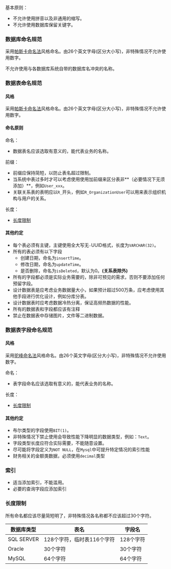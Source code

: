 基本原则：
* 不允许使用拼音以及非通用的缩写。
* 不允许使用数据库保留关键字。

### 数据库命名规范
采用[帕斯卡命名法](https://baike.baidu.com/item/%E5%B8%95%E6%96%AF%E5%8D%A1%E5%91%BD%E5%90%8D%E6%B3%95)风格命名。由26个英文字母(区分大小写)，非特殊情况不允许使用数字。

不允许使用与各数据库系统自带的数据库名冲突的名称。


### 数据表命名规范

#### 风格

采用[帕斯卡命名法](https://baike.baidu.com/item/%E5%B8%95%E6%96%AF%E5%8D%A1%E5%91%BD%E5%90%8D%E6%B3%95)风格命名。由26个英文字母(区分大小写)，非特殊情况不允许使用数字。

#### 命名原则

命名：
* 数据表名应该选取有意义的，能代表业务的名称。

前缀：
* 前缀应保持简短，以防止表名超过限制。
* 当系统中表过多时才可以考虑使用使用加前缀来区分表非**（必要情况下无须添加）**，例如`User_xxx`。
* 关联关系表的表明应以`R_`开头，例如`R_OrganizationUser`可以用来表示组织机构与用户的关系。

长度：
* [长度限制](#长度限制)

#### 其他约定

+ 每个表必须有主键，主键使用全大写无`-`UUID格式，长度为`VARCHAR(32)`。
+ 所有的表必须有以下字段
  + 创建日期，命名为`insertTime`。
  + 修改日期，命名为`updateTime`。
  + 是否删除，命名为`isDeleted`，默认为0。**(关系表除外)**
+ 所有的字段都必须是实际业务需要的，除非可预见的需求，否则不要添加任何预留字段。
+ 设计数据表是应考虑业务数据量大小，如果预计超过500万条，应考虑使用其他手段进行优化设计，例如分库分表。
+ 设计数据表时应考虑数据冷热分离，保证高频热数据的性能。
+ 所有的数据表和字段都应该有注释
+ 禁止在数据表中存储图片，文件等二进制数据。

### 数据表字段命名规范

#### 风格

采用[驼峰命名法](https://baike.baidu.com/item/%E9%AA%86%E9%A9%BC%E5%91%BD%E5%90%8D%E6%B3%95)风格命名。由26个英文字母(区分大小写)，非特殊情况不允许使用数字。

命名：

* 表字段命名应该选取有意义的，能代表业务的名称。

长度：

* [长度限制](#长度限制)

#### 其他约定

+ 布尔类型的字段使用`BIT(1)`。
+ 非特殊情况下禁止使用会导致性能下降明显的数据类型，例如：`Text`。
+ 字段类型长度应符合实际需要，不能随意设置。
+ 尽可能将字段定义为`NOT NULL`，在`Mysql`中可提升特定情况的索引性能
+ 财务相关的金额类数据，必须使用`decimal`类型



### 索引

+ 适当添加索引，不能滥用。
+ 必要的查询字段应添加索引

### 长度限制

所有命名都应该尽量简短明了，非特殊情况各名称都不应该超过30个字符。

| 数据库类型 | 表名                       | 字段名    |
| ---------- | -------------------------- | --------- |
| SQL SERVER | 128个字符，临时表116个字符 | 128个字符 |
| Oracle     | 30个字符                   | 30个字符  |
| MySQL      | 64个字符                   | 64个字符  |




